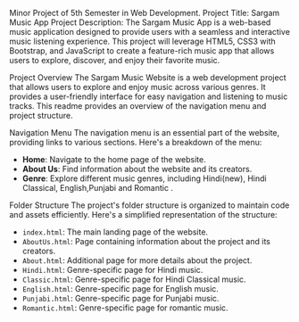 Minor Project of 5th Semester in Web Development.
Project Title: Sargam Music App
Project Description:
The Sargam Music App is a web-based music application designed to provide users with a seamless and interactive music listening experience. This project will leverage HTML5, CSS3 with Bootstrap, and JavaScript to create a feature-rich music app that allows users to explore, discover, and enjoy their favorite music.

Project Overview
The Sargam Music Website is a web development project that allows users to explore and enjoy music across various genres. It provides a user-friendly interface for easy navigation and listening to music tracks. This readme provides an overview of the navigation menu and project structure.

Navigation Menu
The navigation menu is an essential part of the website, providing links to various sections. Here's a breakdown of the menu:

- **Home**: Navigate to the home page of the website.
- **About Us**: Find information about the website and its creators.
- **Genre**: Explore different music genres, including Hindi(new), Hindi Classical, English,Punjabi and Romantic .

Folder Structure
The project's folder structure is organized to maintain code and assets efficiently. Here's a simplified representation of the structure:

- `index.html`: The main landing page of the website.
- `AboutUs.html`: Page containing information about the project and its creators.
- `About.html`: Additional page for more details about the project.
- `Hindi.html`: Genre-specific page for Hindi music.
- `Classic.html`: Genre-specific page for Hindi Classical music.
- `English.html`: Genre-specific page for English music.
- `Punjabi.html`: Genre-specific page for Punjabi music.
- `Romantic.html`: Genre-specific page for romantic music.


